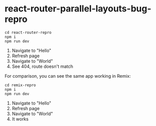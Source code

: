# react-router-parallel-layouts-bug-repro

```
cd react-router-repro
npm i
npm run dev
```

1. Navigate to "Hello"
2. Refresh page
3. Navigate to "World"
4. See 404, route doesn't match

For comparison, you can see the same app working in Remix:

```
cd remix-repro
npm i
npm run dev
```

1. Navigate to "Hello"
2. Refresh page
3. Navigate to "World"
4. It works
